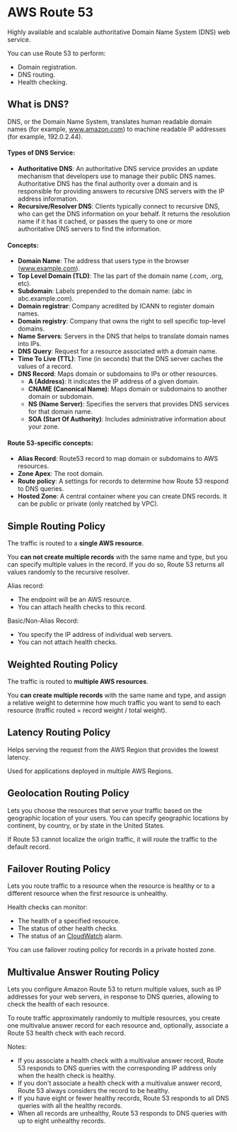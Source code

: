 # AWS Route 53

Highly available and scalable authoritative Domain Name System (DNS) web service.

You can use Route 53 to perform:
- Domain registration.
- DNS routing.
- Health checking.

## What is DNS?

DNS, or the Domain Name System, translates human readable domain names (for example, www.amazon.com) to machine readable IP addresses (for example, 192.0.2.44).

#### Types of DNS Service:
- **Authoritative DNS**: An authoritative DNS service provides an update mechanism that developers use to manage their public DNS names. Authoritative DNS has the final authority over a domain and is responsible for providing answers to recursive DNS servers with the IP address information.
- **Recursive/Resolver DNS**: Clients typically connect to recursive DNS, who can get the DNS information on your behalf. It returns the resolution name if it has it cached, or passes the query to one or more authoritative DNS servers to find the information.

#### Concepts:
- **Domain Name**: The address that users type in the browser (www.example.com).
- **Top Level Domain (TLD)**: The las part of the domain name (.com, .org, etc).
- **Subdomain**: Labels prepended to the domain name: (abc in abc.example.com).
- **Domain registrar**: Company acredited by ICANN to register domain names.
- **Domain registry**: Company that owns the right to sell specific top-level domains.
- **Name Servers**: Servers in the DNS that helps to translate domain names into IPs.
- **DNS Query**: Request for a resource associated with a domain name.
- **Time To Live (TTL)**: Time (in seconds) that the DNS server caches the values of a record.
- **DNS Record**: Maps domain or subdomains to IPs or other resources.
    - **A (Address)**: It indicates the IP address of a given domain.
    - **CNAME (Canonical Name)**: Maps domain or subdomains to another domain or subdomain.
    - **NS (Name Server)**: Specifies the servers that provides DNS services for that domain name.
    - **SOA (Start Of Authority)**: Includes administrative information about your zone.

#### Route 53-specific concepts:
- **Alias Record**: Route53 record to map domain or subdomains to AWS resources.
- **Zone Apex**: The root domain.
- **Route policy**: A settings for records to determine how Route 53 respond to DNS queries.
- **Hosted Zone**: A central container where you can create DNS records. It can be public or private (only reatched by VPC).

## Simple Routing Policy

The traffic is routed to a **single AWS resource**.

You **can not create multiple records** with the same name and type, but you can specify multiple values in the record. If you do so, Route 53 returns all values randomly to the recursive resolver.

Alias record:
- The endpoint will be an AWS resource.
- You can attach health checks to this record.

Basic/Non-Alias Record:
- You specify the IP address of individual web servers.
- You can not attach health checks.

## Weighted Routing Policy

The traffic is routed to **multiple AWS resources**.

You **can create multiple records** with the same name and type, and assign a relative weight to determine how much traffic you want to send to each resource (traffic routed = record weight / total weight).

## Latency Routing Policy

Helps serving the request from the AWS Region that provides the lowest latency.

Used for applications deployed in multiple AWS Regions.

## Geolocation Routing Policy

Lets you choose the resources that serve your traffic based on the geographic location of your users. You can specify geographic locations by continent, by country, or by state in the United States.

If Route 53 cannot localize the origin traffic, it will route the traffic to the default record.

## Failover Routing Policy

Lets you route traffic to a resource when the resource is healthy or to a different resource when the first resource is unhealthy.

Health checks can monitor:
- The health of a specified resource.
- The status of other health checks.
- The status of an [CloudWatch](CloudWatch.md) alarm.

You can use failover routing policy for records in a private hosted zone.

## Multivalue Answer Routing Policy

Lets you configure Amazon Route 53 to return multiple values, such as IP addresses for your web servers, in response to DNS queries, allowing to check the health of each resource.

To route traffic approximately randomly to multiple resources, you create one multivalue answer record for each resource and, optionally, associate a Route 53 health check with each record.

Notes:
- If you associate a health check with a multivalue answer record, Route 53 responds to DNS queries with the corresponding IP address only when the health check is healthy.
- If you don't associate a health check with a multivalue answer record, Route 53 always considers the record to be healthy.
- If you have eight or fewer healthy records, Route 53 responds to all DNS queries with all the healthy records.
- When all records are unhealthy, Route 53 responds to DNS queries with up to eight unhealthy records.